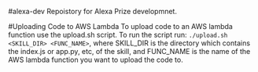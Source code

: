 #alexa-dev
Repoistory for Alexa Prize developmnet.

#Uploading Code to AWS Lambda
To upload code to an AWS lambda function use the upload.sh script. To run the script run: `./upload.sh <SKILL_DIR> <FUNC_NAME>`, where SKILL_DIR is the directory which contains the index.js or app.py, etc, of the skill, and FUNC_NAME is the name of the AWS lambda function you want to upload the code to. 
